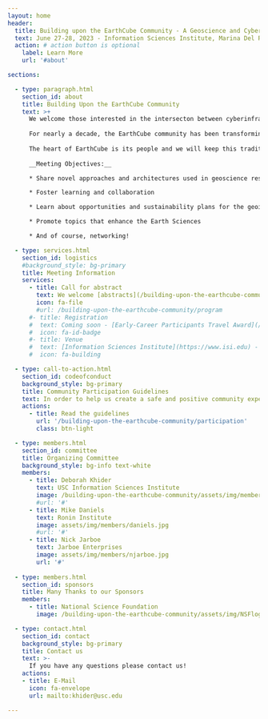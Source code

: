 ```yaml
---
layout: home
header:
  title: Building upon the EarthCube Community - A Geoscience and Cyberinfrastructure Workshop
  text: June 27-28, 2023 - Information Sciences Institute, Marina Del Rey (Los Angeles)
  action: # action button is optional
    label: Learn More
    url: '#about'

sections:

  - type: paragraph.html
    section_id: about
    title: Building Upon the EarthCube Community
    text: >+
      We welcome those interested in the intersecton between cyberinfrastructure and geoscieces to join us in Marina Del Rey, CA on June 27-28 2023.  
        
      For nearly a decade, the EarthCube community has been transforming the conduct of geosciences research by developing and maintaining a well-connected and facile environment that improves access, sharing, visualization, and analysis of data and related resources to foster a better understanding of our complex and changing planet. This workshop builds on previous Annual Meetings, allowing the community to catalize around new opportunities at the frontier of geosciences and cyberinfrastructure.   
        
      The heart of EarthCube is its people and we will keep this tradition. We would like to extend a warm welcome to early-career scientists starting their career at the intersection of these exciting fields. Whether you have been engaged in EarthCube or not, we welcome contributions from everyone who shares our interests and wants to contribute in a healthy and constructive manner within our community. [Community Participation Guidelines](#codeofconduct).  
        
      __Meeting Objectives:__

      * Share novel approaches and architectures used in geoscience research

      * Foster learning and collaboration

      * Learn about opportunities and sustainability plans for the geoinformatics community

      * Promote topics that enhance the Earth Sciences

      * And of course, networking!

  - type: services.html
    section_id: logistics
    #background_style: bg-primary
    title: Meeting Information
    services:
      - title: Call for abstract
        text: We welcome [abstracts](/building-upon-the-earthcube-community/program) for posters, oral presentations, demonstrications (including notebooks), working sessions.
        icon: fa-file
        #url: /building-upon-the-earthcube-community/program
      #- title: Registration
      #  text: Coming soon - [Early-Career Participants Travel Award](/building-upon-the-earthcube-community/registation#travelawards)
      #  icon: fa-id-badge
      #- title: Venue
      #  text: [Information Sciences Institute](https://www.isi.edu) - 4676 Admiralty Way, Marina Del Rey, CA 90292
      #  icon: fa-building

  - type: call-to-action.html
    section_id: codeofconduct
    background_style: bg-primary
    title: Community Participation Guidelines
    text: In order to help us create a safe and positive community experience we have adopted community partcipation guidelines. We require all participants to this workshop to agree and adhere to these guidelines. 
    actions: 
      - title: Read the guidelines
        url: '/building-upon-the-earthcube-community/participation'
        class: btn-light

  - type: members.html
    section_id: committee
    title: Organizing Committee
    background_style: bg-info text-white
    members:
      - title: Deborah Khider
        text: USC Information Sciences Institute
        image: /building-upon-the-earthcube-community/assets/img/members/khider.jpg
        #url: '#'
      - title: Mike Daniels
        text: Ronin Institute
        image: assets/img/members/daniels.jpg
        #url: '#'
      - title: Nick Jarboe
        text: Jarboe Enterprises
        image: assets/img/members/njarboe.jpg
        url: '#'
 
  - type: members.html
    section_id: sponsors
    title: Many Thanks to our Sponsors
    members:
      - title: National Science Foundation
        image: /building-upon-the-earthcube-community/assets/img/NSFlogo.png

  - type: contact.html
    section_id: contact
    background_style: bg-primary
    title: Contact us
    text: >-
      If you have any questions please contact us!
    actions:
    - title: E-Mail
      icon: fa-envelope
      url: mailto:khider@usc.edu

---
```


